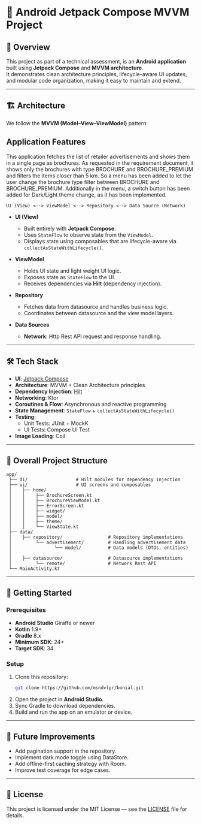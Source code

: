 # 📄 Android Jetpack Compose MVVM Project

## 📌 Overview
This project as part of a technical assessment, is an **Android application** built using **Jetpack Compose** and **MVVM architecture**.  
It demonstrates clean architecture principles, lifecycle-aware UI updates, and modular code organization, making it easy to maintain and extend.

---

## 🏗 Architecture
We follow the **MVVM (Model–View–ViewModel)** pattern:

##  Application Features
This application fetches the list of retailer advertisements and shows them in a single page as brochures.
As requested in the requirement document, it shows only the brochures with type BROCHURE and BROCHURE_PREMIUM and filters the items closer than 5 km.
So a menu has been added to let the user change the brochure type filter between BROCHURE and BROCHURE_PREMIUM.
Additionally in the menu, a switch button has been added for Dark/Light theme change, as it has been implemented.


```
UI (View) <--> ViewModel <--> Repository <--> Data Source (Network)
```

- **UI (View)**  
  - Built entirely with **Jetpack Compose**.
  - Uses `StateFlow` to observe state from the `ViewModel`.
  - Displays state using composables that are lifecycle-aware via `collectAsStateWithLifecycle()`.

- **ViewModel**  
  - Holds UI state and light weight UI logic.
  - Exposes state as `StateFlow` to the UI.
  - Receives dependencies via **Hilt** (dependency injection).

- **Repository**  
  - Fetches data from datasource and handles business logic.
  - Coordinates between datasource and the view model layers.

- **Data Sources**  
  - **Network**: Http Rest API request and response handling.

---

## 🛠 Tech Stack
- **UI**: [Jetpack Compose](https://developer.android.com/jetpack/compose)  
- **Architecture**: MVVM + Clean Architecture principles  
- **Dependency Injection**: [Hilt](https://dagger.dev/hilt/)  
- **Networking**: Ktor
- **Coroutines & Flow**: Asynchronous and reactive programming  
- **State Management**: `StateFlow` + `collectAsStateWithLifecycle()`  
- **Testing**:  
  - Unit Tests: JUnit + MockK  
  - UI Tests: Compose UI Test  
- **Image Loading**: Coil 

---

## 📂 Overall Project Structure
```
app/
 ├── di/                  # Hilt modules for dependency injection
 ├── ui/                  # UI screens and composables
 │    ├── home/
 │    │    ├── BrochureScreen.kt
 │    │    ├── BrochureViewModel.kt
 │    │    ├── ErrorScreen.kt
 │    │    ├── widget/
 │    │    ├── model/
 │    │    ├── theme/
 │    │    └── ViewState.kt
 ├── data/
 │    ├── repository/                 # Repository implementations
 │         └── advertisement/         # Handling advertisement data
 │                └── model/          # Data models (DTOs, entities)
 │           
 │    ├── datasource/                 # Datasource implementations
 │         └── remote/                # Network Rest API 
 └── MainActivity.kt
```

---

## 🚀 Getting Started

### Prerequisites
- **Android Studio** Giraffe or newer
- **Kotlin** 1.9+
- **Gradle** 8.x
- **Minimum SDK**: 24+
- **Target SDK**: 34

### Setup
1. Clone this repository:
   ```bash
   git clone https://github.com/msndvlpr/bonial.git
   ```
2. Open the project in **Android Studio**.
3. Sync Gradle to download dependencies.
4. Build and run the app on an emulator or device.

---

## 🔮 Future Improvements
- Add pagination support in the repository.
- Implement dark mode toggle using DataStore.
- Add offline-first caching strategy with Room.
- Improve test coverage for edge cases.

---

## 📜 License
This project is licensed under the MIT License — see the [LICENSE](LICENSE) file for details.
